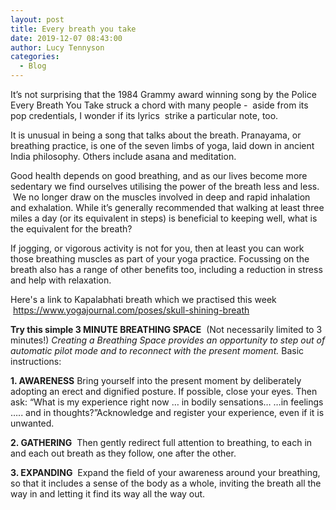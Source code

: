 ```yaml
---
layout: post
title: Every breath you take
date: 2019-12-07 08:43:00
author: Lucy Tennyson
categories:
  - Blog
---
```


It’s not surprising that the 1984 Grammy award winning song by the Police Every Breath You Take struck a chord with many people - &nbsp;aside from its pop credentials, I wonder if its lyrics &nbsp;strike a particular note, too.

It is unusual in being a song that talks about the breath. Pranayama, or breathing practice, is one of the seven limbs of yoga, laid down in ancient India philosophy. Others include asana and meditation.

Good health depends on good breathing, and as our lives become more sedentary we find ourselves utilising the power of the breath less and less. &nbsp;We no longer draw on the muscles involved in deep and rapid inhalation and exhalation. While it’s generally recommended that walking at least three miles a day (or its equivalent in steps) is beneficial to keeping well, what is the equivalent for the breath?

If jogging, or vigorous activity is not for you, then at least you can work those breathing muscles as part of your yoga practice. Focussing on the breath also has a range of other benefits too, including a reduction in stress and help with relaxation.

Here's a link to Kapalabhati breath which we practised this week &nbsp;https://www.yogajournal.com/poses/skull-shining-breath

**Try this simple 3 MINUTE BREATHING SPACE**&nbsp; (Not necessarily limited to 3 minutes\!)&nbsp;*Creating a Breathing Space provides an opportunity to step out of automatic pilot mode and to reconnect with the present moment.*&nbsp;Basic instructions:

**1\. AWARENESS**&nbsp;Bring yourself into the present moment by deliberately adopting an erect and dignified posture. If possible, close your eyes. Then ask: “What is my experience right now … in bodily sensations… …in feelings ….. and in thoughts?”Acknowledge and register your experience, even if it is unwanted.

**2\. GATHERING**&nbsp; Then gently redirect full attention to breathing, to each in and each out breath as they follow, one after the other.

**3\. EXPANDING**&nbsp; Expand the field of your awareness around your breathing, so that it includes a sense of the body as a whole, inviting the breath all the way in and letting it find its way all the way out.